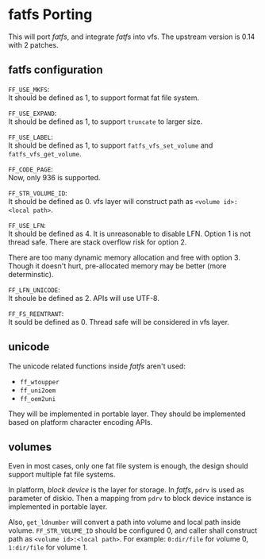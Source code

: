 # fatfs Porting

This will port *fatfs*, and integrate *fatfs* into vfs. The upstream version
is 0.14 with 2 patches.

## fatfs configuration

`FF_USE_MKFS`:<br>
It should be defined as 1, to support format fat file system.

`FF_USE_EXPAND`:<br>
It should be defined as 1, to support `truncate` to larger size.

`FF_USE_LABEL`:<br>
It should be defined as 1, to support `fatfs_vfs_set_volume` and
`fatfs_vfs_get_volume`.

`FF_CODE_PAGE`:<br>
Now, only 936 is supported.

`FF_STR_VOLUME_ID`:<br>
It should be defined as 0. vfs layer will construct path as
`<volume id>:<local path>`.

`FF_USE_LFN`:<br>
It should be defined as 4. It is unreasonable to disable LFN. Option 1
is not thread safe. There are stack overflow risk for option 2.

There are too many dynamic memory allocation and free with option 3.
Though it doesn't hurt, pre-allocated memory may be better (more
determinstic).

`FF_LFN_UNICODE`:<br>
It shoule be defined as 2. APIs will use UTF-8.

`FF_FS_REENTRANT`:<br>
It sould be defined as 0. Thread safe will be considered in vfs layer.

## unicode

The unicode related functions inside *fatfs* aren't used:

* `ff_wtoupper`
* `ff_uni2oem`
* `ff_oem2uni`

They will be implemented in portable layer. They should be implemented based
on platform character encoding APIs.

## volumes

Even in most cases, only one fat file system is enough, the design should
support multiple fat file systems.

In platform, *block device* is the layer for storage. In *fatfs*, `pdrv` is
used as parameter of diskio. Then a mapping from `pdrv` to block device
instance is implemented in portable layer.

Also, `get_ldnumber` will convert a path into volume and local path inside
volume. `FF_STR_VOLUME_ID` should be configured 0, and caller shall
construct path as `<volume id>:<local path>`. For example: `0:dir/file`
for volume 0, `1:dir/file` for volume 1.
